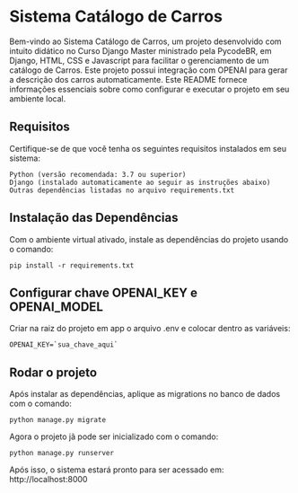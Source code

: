 # Sistema Catálogo de Carros

Bem-vindo ao Sistema Catálogo de Carros, um projeto desenvolvido com intuito didático no Curso Django Master ministrado pela PycodeBR, 
em Django, HTML, CSS e Javascript para facilitar o gerenciamento de um catálogo de Carros.
Este projeto possui integração com OPENAI para gerar a descrição dos carros automaticamente.
Este README fornece informações essenciais sobre como configurar e executar o projeto em seu ambiente local.
## Requisitos

Certifique-se de que você tenha os seguintes requisitos instalados em seu sistema:

    Python (versão recomendada: 3.7 ou superior)
    Django (instalado automaticamente ao seguir as instruções abaixo)
    Outras dependências listadas no arquivo requirements.txt

## Instalação das Dependências

Com o ambiente virtual ativado, instale as dependências do projeto usando o comando:
```
pip install -r requirements.txt
```
## Configurar chave OPENAI_KEY e OPENAI_MODEL
Criar na raiz do projeto em app o arquivo .env e colocar dentro as variáveis:
```
OPENAI_KEY=`sua_chave_aqui`
```
## Rodar o projeto

Após instalar as dependências, aplique as migrations no banco de dados com o comando:
```
python manage.py migrate
```
Agora o projeto jã pode ser inicializado com o comando:
```
python manage.py runserver
```
Após isso, o sistema estará pronto para ser acessado em: http://localhost:8000
